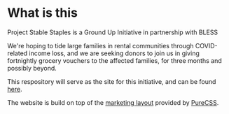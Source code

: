 # What is this

Project Stable Staples is a Ground Up Initiative in partnership with BLESS

We're hoping to tide large families in rental communities through COVID-related income loss, and we are seeking donors to join us in giving fortnightly grocery vouchers to the affected families, for three months and possibly beyond.

This respository will serve as the site for this initiative, and can be found [here](https://projectstablestaples.sg).

The website is build on top of the [marketing layout](https://purecss.io/layouts/marketing/) provided by [PureCSS](https://purecss.io/).